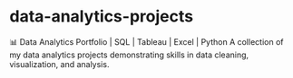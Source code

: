 # data-analytics-projects
📊 Data Analytics Portfolio | SQL | Tableau | Excel | Python A collection of my data analytics projects demonstrating skills in data cleaning, visualization, and analysis.
